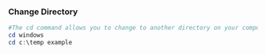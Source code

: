 ### Change Directory
```Powershell
#The cd command allows you to change to another directory on your computer
cd windows 
cd c:\temp example
```